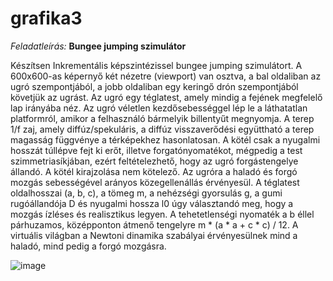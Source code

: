 # grafika3
_Feladatleírás:_ **Bungee jumping szimulátor**

Készítsen Inkrementális képszintézissel bungee jumping szimulátort. A 600x600-as képernyő két nézetre (viewport) van osztva, a bal oldaliban az ugró szempontjából, a jobb oldaliban egy keringő drón szempontjából követjük az ugrást. Az ugró egy téglatest, amely mindig a fejének megfelelő lap irányába néz. Az ugró véletlen kezdősebességgel lép le a láthatatlan platformról, amikor a felhasználó bármelyik billentyűt megnyomja. A terep 1/f zaj, amely diffúz/spekuláris, a diffúz visszaverődési együttható a terep magasság függvénye a térképekhez hasonlatosan. A kötél csak a nyugalmi hosszát túllépve fejt ki erőt, illetve forgatónyomatékot, mégpedig a test szimmetriasíkjában, ezért feltételezhető, hogy az ugró forgástengelye állandó. A kötél kirajzolása nem kötelező.  Az ugróra a haladó és forgó mozgás sebességével arányos közegellenállás érvényesül. A téglatest oldalhosszai (a, b, c), a tömeg m, a nehézségi gyorsulás g, a gumi rugóállandója D és nyugalmi hossza l0 úgy választandó meg, hogy a mozgás ízléses és realisztikus legyen.  A tehetetlenségi nyomaték a b éllel párhuzamos, középponton átmenő tengelyre m * (a * a + c * c) / 12. A virtuális világban a Newtoni dinamika szabályai érvényesülnek mind a haladó, mind pedig a forgó mozgásra.

![image](https://github.com/Jona-G/grafika3/assets/63510732/c7bb7206-40c9-44a0-b7c5-fa333e25d226)

